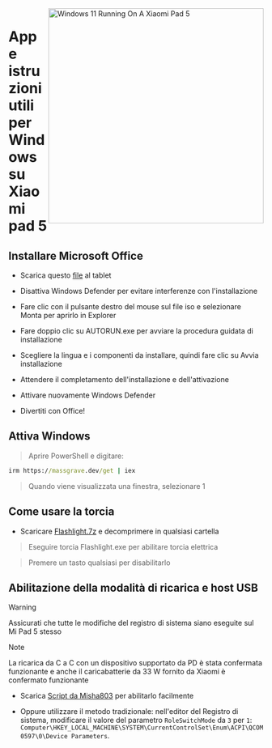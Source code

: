 <img align="right" src="https://raw.githubusercontent.com/erdilS/Port-Windows-11-Xiaomi-Pad-5/main/nabu.png" width="425" alt="Windows 11 Running On A Xiaomi Pad 5">

# App e istruzioni utili per Windows su Xiaomi pad 5

## Installare Microsoft Office

- Scarica questo [file](https://mega.nz/file/Q7p1XK6L#J-KPp_-MNJ8iXGqEwwZ3_sfv2tMiq_AJjUiiaX6TBrI) al tablet
  
- Disattiva Windows Defender per evitare interferenze con l'installazione
  
- Fare clic con il pulsante destro del mouse sul file iso e selezionare Monta per aprirlo in Explorer

- Fare doppio clic su AUTORUN.exe per avviare la procedura guidata di installazione
  
- Scegliere la lingua e i componenti da installare, quindi fare clic su Avvia installazione
  
- Attendere il completamento dell'installazione e dell'attivazione

- Attivare nuovamente Windows Defender

- Divertiti con Office!

 ## Attiva Windows

> Aprire PowerShell e digitare: 

  ```cmd
irm https://massgrave.dev/get | iex 
```
> Quando viene visualizzata una finestra, selezionare 1


 ## Come usare la torcia

 - Scaricare [Flashlight.7z](https://github.com/erdilS/Port-Windows-11-Xiaomi-Pad-5/releases/download/1.0/flashlight_fix.7z) e decomprimere in qualsiasi cartella

> Eseguire torcia Flashlight.exe per abilitare torcia elettrica

> Premere un tasto qualsiasi per disabilitarlo

## Abilitazione della modalità di ricarica e host USB

> [!WARNING]
>  Assicurati che tutte le modifiche del registro di sistema siano eseguite sul Mi Pad 5 stesso

> [!NOTE]
> La ricarica da C a C con un dispositivo supportato da PD è stata confermata funzionante e anche il caricabatterie da 33 W fornito da Xiaomi è confermato funzionante

- Scarica [Script da Misha803](https://t.me/droidscripts/52) per abilitarlo facilmente
 
- Oppure utilizzare il metodo tradizionale: nell'editor del Registro di sistema, modificare il valore del parametro ```RoleSwitchMode``` da ```3``` per ```1```: ```Computer\HKEY_LOCAL_MACHINE\SYSTEM\CurrentControlSet\Enum\ACPI\QCOM0597\0\Device Parameters```. 

